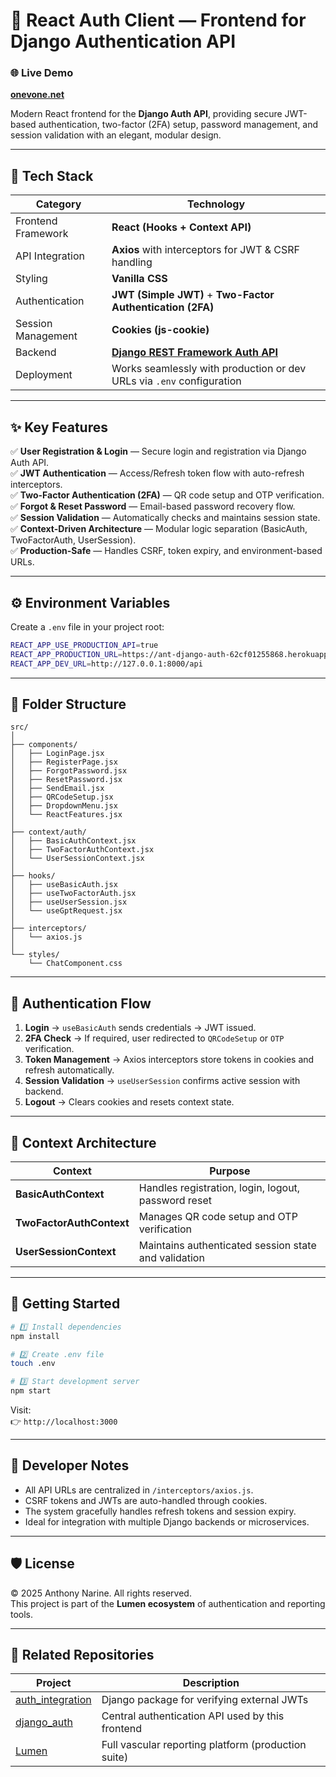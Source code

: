 # 🔐 React Auth Client — Frontend for Django Authentication API

### 🌐 Live Demo  
**[onevone.net](https://onevone.net)**  

Modern React frontend for the **Django Auth API**, providing secure JWT-based authentication, two-factor (2FA) setup, password management, and session validation with an elegant, modular design.

---

## 🧱 Tech Stack

| Category | Technology |
|-----------|-------------|
| Frontend Framework | **React (Hooks + Context API)** |
| API Integration | **Axios** with interceptors for JWT & CSRF handling |
| Styling | **Vanilla CSS** |
| Authentication | **JWT (Simple JWT)** + **Two-Factor Authentication (2FA)** |
| Session Management | **Cookies (js-cookie)** |
| Backend | [**Django REST Framework Auth API**](https://github.com/anthonynarine/auth_api) |
| Deployment | Works seamlessly with production or dev URLs via `.env` configuration |

---

## ✨ Key Features

✅ **User Registration & Login** — Secure login and registration via Django Auth API.  
✅ **JWT Authentication** — Access/Refresh token flow with auto-refresh interceptors.  
✅ **Two-Factor Authentication (2FA)** — QR code setup and OTP verification.  
✅ **Forgot & Reset Password** — Email-based password recovery flow.  
✅ **Session Validation** — Automatically checks and maintains session state.  
✅ **Context-Driven Architecture** — Modular logic separation (BasicAuth, TwoFactorAuth, UserSession).  
✅ **Production-Safe** — Handles CSRF, token expiry, and environment-based URLs.

---

## ⚙️ Environment Variables

Create a `.env` file in your project root:

```bash
REACT_APP_USE_PRODUCTION_API=true
REACT_APP_PRODUCTION_URL=https://ant-django-auth-62cf01255868.herokuapp.com/api
REACT_APP_DEV_URL=http://127.0.0.1:8000/api
```

---

## 📂 Folder Structure

```
src/
│
├── components/
│   ├── LoginPage.jsx
│   ├── RegisterPage.jsx
│   ├── ForgotPassword.jsx
│   ├── ResetPassword.jsx
│   ├── SendEmail.jsx
│   ├── QRCodeSetup.jsx
│   ├── DropdownMenu.jsx
│   └── ReactFeatures.jsx
│
├── context/auth/
│   ├── BasicAuthContext.jsx
│   ├── TwoFactorAuthContext.jsx
│   └── UserSessionContext.jsx
│
├── hooks/
│   ├── useBasicAuth.jsx
│   ├── useTwoFactorAuth.jsx
│   ├── useUserSession.jsx
│   └── useGptRequest.jsx
│
├── interceptors/
│   └── axios.js
│
└── styles/
    └── ChatComponent.css
```

---

## 🔄 Authentication Flow

1. **Login** → `useBasicAuth` sends credentials → JWT issued.  
2. **2FA Check** → If required, user redirected to `QRCodeSetup` or `OTP` verification.  
3. **Token Management** → Axios interceptors store tokens in cookies and refresh automatically.  
4. **Session Validation** → `useUserSession` confirms active session with backend.  
5. **Logout** → Clears cookies and resets context state.

---

## 🧩 Context Architecture

| Context | Purpose |
|----------|----------|
| **BasicAuthContext** | Handles registration, login, logout, password reset |
| **TwoFactorAuthContext** | Manages QR code setup and OTP verification |
| **UserSessionContext** | Maintains authenticated session state and validation |

---

## 🚀 Getting Started

```bash
# 1️⃣ Install dependencies
npm install

# 2️⃣ Create .env file
touch .env

# 3️⃣ Start development server
npm start
```

Visit:  
👉 `http://localhost:3000`

---

## 🧠 Developer Notes

- All API URLs are centralized in `/interceptors/axios.js`.
- CSRF tokens and JWTs are auto-handled through cookies.
- The system gracefully handles refresh tokens and session expiry.
- Ideal for integration with multiple Django backends or microservices.

---

## 🛡️ License

© 2025 Anthony Narine. All rights reserved.  
This project is part of the **Lumen ecosystem** of authentication and reporting tools.

---

## 🧾 Related Repositories

| Project | Description |
|----------|-------------|
| [auth_integration](https://github.com/anthonynarine/auth_integration) | Django package for verifying external JWTs |
| [django_auth](https://github.com/anthonynarine/django_auth) | Central authentication API used by this frontend |
| [Lumen](https://github.com/anthonynarine/Lumen) | Full vascular reporting platform (production suite) |
